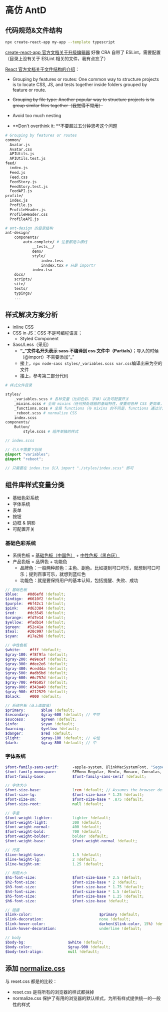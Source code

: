 # 高仿 AntD

## 代码规范&文件结构

```bash
npx create-react-app my-app --template typescript
```

[create-react-app 官方文档关于升级编辑器](https://create-react-app.dev/docs/setting-up-your-editor/) 好像 CRA 自带了 ESLint，需要配置（目录上没有关于 ESLint 相关的文件，我有点忘了）

[React 官方文档关于文件结构的介绍](https://coding.imooc.com/class/428.html)：

- Grouping by features or routes: One common way to structure projects is to locate CSS, JS, and tests together inside folders grouped by feature or route.
- ~~Grouping by file type: Another popular way to structure projects is to group similar files together（我觉得不常用）~~

- Avoid too much nesting
- **Don’t overthink it: **不要超过五分钟思考这个问题

```bash
# Grouping by features or routes
common/
  Avatar.js
  Avatar.css
  APIUtils.js
  APIUtils.test.js
feed/
  index.js
  Feed.js
  Feed.css
  FeedStory.js
  FeedStory.test.js
  FeedAPI.js
profile/
  index.js
  Profile.js
  ProfileHeader.js
  ProfileHeader.css
  ProfileAPI.js
```

```bash
# ant-design 的目录结构
ant-design/
	components/
		auto-complete/ # 注意都是中横线
			__tests__/
			demo/
			style/
				index.less
				inndex.tsx # 只是 import?
			index.tsx
	docs/
	scripts/
	site/
	tests/
	typings/
	...
```

## 样式解决方案分析

- inline CSS
- CSS in JS：CSS 不是可编程语言；
  - Styled Component
- Sass/Less（采用）
  - **“_”文件名开头表示 sass 不编译到 css 文件中（Partials）**；导入的时候（@import）不需要添加“\_”
  - 接上，`npx node-sass styles/_variables.scss var.css`编译出来为空的文件
  - 接上，参考第二部分代码

```bash
# 样式文件目录

styles/
	_variables.scss # 各种变量（比如色彩、字体）以及可配置开关
	_mixins.scss # 全局 mixins（任何预处理器的基础特性，使重用各种 CSS 更简单，比如添加 box-shadow）
	_functions.scss # 全局 functions（与 mixins 的不同是，functions 通过计算返回，而 mixins 没有返回）
	_reboot.scss # normalize CSS
	index.scss
components/
	Button/
		style.scss # 组件单独的样式
```

```scss
// index.scss

// 引入不需要下划线
@import "variables";
@import "reboot";

// 只需要在 index.tsx 引入 import "./styles/index.scss" 即可
```



## 组件库样式变量分类

- 基础色彩系统
- 字体系统
- 表单
- 按钮
- 边框 & 阴影
- 可配置开关

### 基础色彩系统

- 系统色板 = [基础色板（中国色）](http://zhongguose.com/) + [中性色板（黑白灰）](https://ant.design/docs/spec/colors-cn#%E4%B8%AD%E6%80%A7%E8%89%B2%E6%9D%BF)
- 产品色板 = 品牌色 + 功能色
  - 品牌色：一般两种颜色：主色、副色。比如提到可口可乐，就想到可口可乐；提到百事可乐，就想到蓝红色
  - 功能色：就是要保持用户的基本认知，包括提醒、失败、成功

```scss
// 基础色板
$blue:    #0d6efd !default;
$indigo:  #6610f2 !default;
$purple:  #6f42c1 !default;
$pink:    #d63384 !default;
$red:     #dc3545 !default;
$orange:  #fd7e14 !default;
$yellow:  #fadb14 !default;
$green:   #52c41a !default;
$teal:    #20c997 !default;
$cyan:    #17a2b8 !default;

// 中性色板
$white:    #fff !default;
$gray-100: #f8f9fa !default;
$gray-200: #e9ecef !default;
$gray-300: #dee2e6 !default;
$gray-400: #ced4da !default;
$gray-500: #adb5bd !default;
$gray-600: #6c757d !default;
$gray-700: #495057 !default;
$gray-800: #343a40 !default;
$gray-900: #212529 !default;
$black:    #000 !default;

// 系统色板（从上面取值）
$primary:       $blue !default;
$secondary:     $gray-600 !default; // 中性
$success:       $green !default;
$info:          $cyan !default;
$warning:       $yellow !default;
$danger:        $red !default;
$light:         $gray-100 !default; // 中性
$dark:          $gray-800 !default; // 中
```

### 字体系统

```scss
$font-family-sans-serif:      -apple-system, BlinkMacSystemFont, "Segoe UI", Roboto, "Helvetica Neue", Arial, "Noto Sans", sans-serif, "Apple Color Emoji", "Segoe UI Emoji", "Segoe UI Symbol", "Noto Color Emoji" !default;
$font-family-monospace:       SFMono-Regular, Menlo, Monaco, Consolas, "Liberation Mono", "Courier New", monospace !default;
$font-family-base:            $font-family-sans-serif !default;

// 字体大小
$font-size-base:              1rem !default; // Assumes the browser default, typically `16px`
$font-size-lg:                $font-size-base * 1.25 !default;
$font-size-sm:                $font-size-base * .875 !default;
$font-size-root:              null !default;

// 字重
$font-weight-lighter:         lighter !default;
$font-weight-light:           300 !default;
$font-weight-normal:          400 !default;
$font-weight-bold:            700 !default;
$font-weight-bolder:          bolder !default;
$font-weight-base:            $font-weight-normal !default;

// 行高
$line-height-base:            1.5 !default;
$line-height-lg:              2 !default;
$line-height-sm:              1.25 !default;

// 标题大小
$h1-font-size:                $font-size-base * 2.5 !default;
$h2-font-size:                $font-size-base * 2 !default;
$h3-font-size:                $font-size-base * 1.75 !default;
$h4-font-size:                $font-size-base * 1.5 !default;
$h5-font-size:                $font-size-base * 1.25 !default;
$h6-font-size:                $font-size-base !default;

// 链接
$link-color:                              $primary !default;
$link-decoration:                         none !default;
$link-hover-color:                        darken($link-color, 15%) !default;
$link-hover-decoration:                   underline !default;

// body
$body-bg:                   $white !default;
$body-color:                $gray-900 !default;
$body-text-align:           null !default;
```

## 添加 [normalize.css](https://github.com/necolas/normalize.css)

与 reset.css 都是的比较：

- reset.css 是将所有的浏览器的样式都抹掉
- normalize.css 保护了有用的浏览器的默认样式，为所有样式提供统一的一般性的样式